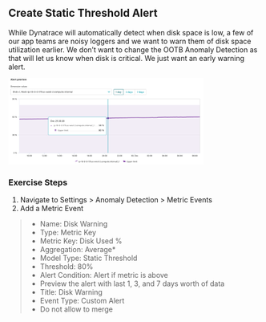 ## Create Static Threshold Alert

While Dynatrace will automatically detect when disk space is low, a few of our app teams are noisy loggers and we want to warn them of disk space utilization earlier.
We don’t want to change the OOTB Anomaly Detection as that will let us know when disk is critical. We just want an early warning alert.

![staticthreshold](../../../assets/images/staticthreshold.png)

### Exercise Steps

1. Navigate to Settings > Anomaly Detection > Metric Events
2. Add a Metric Event
>- Name: Disk Warning
>-  Type: Metric Key
>-  Metric Key: Disk Used %
>-  Aggregation: Average*
>-  Model Type: Static Threshold
>-  Threshold: 80%
>-  Alert Condition: Alert if metric is above
>-  Preview the alert with last 1, 3, and 7 days worth of data
>-  Title: Disk Warning
>-  Event Type: Custom Alert
>- Do not allow to merge
